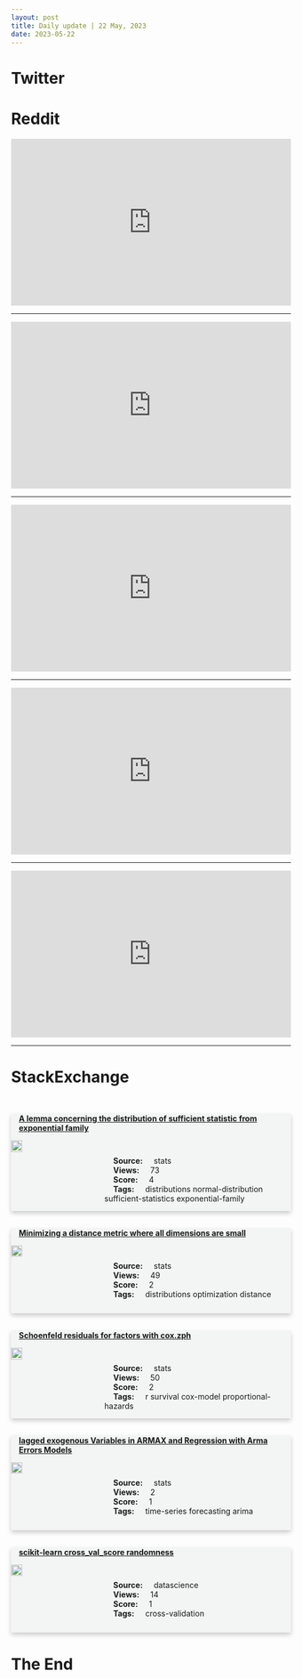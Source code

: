```yaml
---
layout: post
title: Daily update | 22 May, 2023
date: 2023-05-22
---
```


<script async src="https://platform.twitter.com/widgets.js" charset="utf-8"></script>


<script src='https://storage.ko-fi.com/cdn/scripts/overlay-widget.js'></script>
<script>
  kofiWidgetOverlay.draw('themldojo', {
    'type': 'floating-chat',
    'floating-chat.donateButton.text': 'Support me',
    'floating-chat.donateButton.background-color': '#f45d22',
    'floating-chat.donateButton.text-color': '#fff'
  });
</script>

# Twitter 

<blockquote class="twitter-tweet"><a href="https://twitter.com/EmmanuelMacron/status/1660218867463999488"></a></blockquote>

<blockquote class="twitter-tweet"><a href="https://twitter.com/sharyph_/status/1660193095311392768"></a></blockquote>

<blockquote class="twitter-tweet"><a href="https://twitter.com/KirkDBorne/status/1660130479369224192"></a></blockquote>

<blockquote class="twitter-tweet"><a href="https://twitter.com/KirkDBorne/status/1660129743612821504"></a></blockquote>

<blockquote class="twitter-tweet"><a href="https://twitter.com/KirkDBorne/status/1660126201346924550"></a></blockquote>

<blockquote class="twitter-tweet"><a href="https://twitter.com/ylecun/status/1660309182099202048"></a></blockquote>

<blockquote class="twitter-tweet"><a href="https://twitter.com/ylecun/status/1660299386939645952"></a></blockquote>

<blockquote class="twitter-tweet"><a href="https://twitter.com/ylecun/status/1660359940291035137"></a></blockquote>

<blockquote class="twitter-tweet"><a href="https://twitter.com/ylecun/status/1660329695236308992"></a></blockquote>

<blockquote class="twitter-tweet"><a href="https://twitter.com/ylecun/status/1660365231489425408"></a></blockquote>

# Reddit 

<iframe id="reddit-embed" src="https://www.redditmedia.com/r/datascience/comments/13nt0iv/quantity_of_data_science_related_undergradmba?ref_source=embed&amp;ref=share&amp;embed=true" sandbox="allow-scripts allow-same-origin allow-popups" style="border: none;" height="300" width="100%" scrolling="yes"></iframe>
<hr style="width:100%;text-align:left;margin-left:0">
<iframe id="reddit-embed" src="https://www.redditmedia.com/r/datascience/comments/13o7m3d/anyone_else_been_mildly_horrified_once_they_dive?ref_source=embed&amp;ref=share&amp;embed=true" sandbox="allow-scripts allow-same-origin allow-popups" style="border: none;" height="300" width="100%" scrolling="yes"></iframe>
<hr style="width:100%;text-align:left;margin-left:0">
<iframe id="reddit-embed" src="https://www.redditmedia.com/r/dataengineering/comments/13nn9j7/which_best_practices_do_you_follow_to_build?ref_source=embed&amp;ref=share&amp;embed=true" sandbox="allow-scripts allow-same-origin allow-popups" style="border: none;" height="300" width="100%" scrolling="yes"></iframe>
<hr style="width:100%;text-align:left;margin-left:0">
<iframe id="reddit-embed" src="https://www.redditmedia.com/r/MachineLearning/comments/13o7ndg/n_photonic_chips_can_now_perform_back_propagation?ref_source=embed&amp;ref=share&amp;embed=true" sandbox="allow-scripts allow-same-origin allow-popups" style="border: none;" height="300" width="100%" scrolling="yes"></iframe>
<hr style="width:100%;text-align:left;margin-left:0">
<iframe id="reddit-embed" src="https://www.redditmedia.com/r/MachineLearning/comments/13npcg8/p_last_sem_i_developed_a_3d_shapes_dataset?ref_source=embed&amp;ref=share&amp;embed=true" sandbox="allow-scripts allow-same-origin allow-popups" style="border: none;" height="300" width="100%" scrolling="yes"></iframe>
<hr style="width:100%;text-align:left;margin-left:0">

<style>
.card {
box-shadow: 0 4px 8px 0 rgba(0,0,0,0.2);
transition: 0.3s;
width: 100%;
background-color: #F3F4F4;
}
p{
    margin-left:  3em;
    padding-top: 1em;
}
.part2{
    display: grid;
    grid-template-columns: 1fr 3fr;
}
h4{
    margin: 1em;
}

.card:hover {
box-shadow: 0 8px 16px 0 rgba(0,0,0,0.2);
}
b {
padding: 2px 16px;
}
</style>
  
# StackExchange 


  <br>
  <div class="card">
  <h4><a href='https://stats.stackexchange.com/questions/616475/a-lemma-concerning-the-distribution-of-sufficient-statistic-from-exponential-fam'>A lemma concerning the distribution of sufficient statistic from exponential family</a></h4> 
  <div class="part2">
      <img src="https://cdn.sstatic.net/Sites/stats/Img/apple-touch-icon@2.png?v=344f57aa10cc" alt="Img missing!" style="width:40%">
      <p><b>Source:</b> stats<br><b>Views:</b> 73<br><b>Score:</b> 4<br><b>Tags:</b> <span class="badge badge-dark">distributions</span> <span class="badge badge-dark">normal-distribution</span> <span class="badge badge-dark">sufficient-statistics</span> <span class="badge badge-dark">exponential-family</span></p> 
  </div>
  </div>
      
  <br>
  <div class="card">
  <h4><a href='https://stats.stackexchange.com/questions/616451/minimizing-a-distance-metric-where-all-dimensions-are-small'>Minimizing a distance metric where all dimensions are small</a></h4> 
  <div class="part2">
      <img src="https://cdn.sstatic.net/Sites/stats/Img/apple-touch-icon@2.png?v=344f57aa10cc" alt="Img missing!" style="width:40%">
      <p><b>Source:</b> stats<br><b>Views:</b> 49<br><b>Score:</b> 2<br><b>Tags:</b> <span class="badge badge-dark">distributions</span> <span class="badge badge-dark">optimization</span> <span class="badge badge-dark">distance</span></p> 
  </div>
  </div>
      
  <br>
  <div class="card">
  <h4><a href='https://stats.stackexchange.com/questions/616468/schoenfeld-residuals-for-factors-with-cox-zph'>Schoenfeld residuals for factors with cox.zph</a></h4> 
  <div class="part2">
      <img src="https://cdn.sstatic.net/Sites/stats/Img/apple-touch-icon@2.png?v=344f57aa10cc" alt="Img missing!" style="width:40%">
      <p><b>Source:</b> stats<br><b>Views:</b> 50<br><b>Score:</b> 2<br><b>Tags:</b> <span class="badge badge-dark">r</span> <span class="badge badge-dark">survival</span> <span class="badge badge-dark">cox-model</span> <span class="badge badge-dark">proportional-hazards</span></p> 
  </div>
  </div>
      
  <br>
  <div class="card">
  <h4><a href='https://stats.stackexchange.com/questions/616521/lagged-exogenous-variables-in-armax-and-regression-with-arma-errors-models'>lagged exogenous Variables in ARMAX and Regression with Arma Errors Models</a></h4> 
  <div class="part2">
      <img src="https://cdn.sstatic.net/Sites/stats/Img/apple-touch-icon@2.png?v=344f57aa10cc" alt="Img missing!" style="width:40%">
      <p><b>Source:</b> stats<br><b>Views:</b> 2<br><b>Score:</b> 1<br><b>Tags:</b> <span class="badge badge-dark">time-series</span> <span class="badge badge-dark">forecasting</span> <span class="badge badge-dark">arima</span></p> 
  </div>
  </div>
      
  <br>
  <div class="card">
  <h4><a href='https://datascience.stackexchange.com/questions/121673/scikit-learn-cross-val-score-randomness'>scikit-learn cross_val_score randomness</a></h4> 
  <div class="part2">
      <img src="https://cdn.sstatic.net/Sites/datascience/Img/apple-touch-icon@2.png?v=1c36463984b3" alt="Img missing!" style="width:40%">
      <p><b>Source:</b> datascience<br><b>Views:</b> 14<br><b>Score:</b> 1<br><b>Tags:</b> <span class="badge badge-dark">cross-validation</span></p> 
  </div>
  </div>
      
# The End
